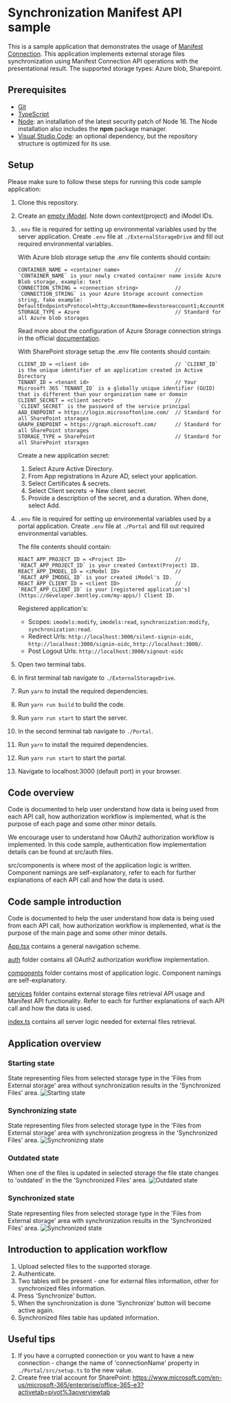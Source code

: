 # Synchronization Manifest API sample

This is a sample application that demonstrates the usage of [Manifest Connection](https://developer.bentley.com/apis/synchronization/operations/get-manifest-connection/). This application implements external storage files synchronization using Manifest Connection API operations with the presentational result. The supported storage types: Azure blob, Sharepoint.

## Prerequisites

- [Git](https://git-scm.com/)
- [TypeScript](https://www.typescriptlang.org/)
- [Node](https://nodejs.org/en/): an installation of the latest security patch of Node 16. The Node installation also includes the **npm** package manager.
- [Visual Studio Code](https://code.visualstudio.com/): an optional dependency, but the repository structure is optimized for its use.

## Setup

Please make sure to follow these steps for running this code sample application:

1.  Clone this repository.
1.  Create an [empty iModel](https://developer.bentley.com/my-imodels/). Note down context(project) and iModel IDs.
1.  `.env` file is required for setting up environmental variables used by the server application. Create `.env` file at `./ExternalStorageDrive` and fill out required environmental variables.

    With Azure blob storage setup the .env file contents should contain:

    ```
    CONTAINER_NAME = <container name>                  // `CONTAINER_NAME` is your newly created container name inside Azure Blob storage, example: test
    CONNECTION_STRING = <connection string>            // `CONNECTION_STRING` is your Azure Storage account connection string, fake example: DefaultEndpointsProtocol=http;AccountName=devstoreaccount1;AccountKey=Eby8vdM02xNOcqFlqUwJPLlmEtl6IFsuFq2UVErCz4I6tq/K1SZFPTOtr/KBHBeksoGMGw==;
    STORAGE_TYPE = Azure                               // Standard for all Azure blob storages
    ```

    Read more about the configuration of Azure Storage connection strings in the official [documentation](https://docs.microsoft.com/en-us/azure/storage/common/storage-configure-connection-string).

    With SharePoint storage setup the .env file contents should contain:

    ```
    CLIENT_ID = <client id>                            // `CLIENT_ID` is the unique identifier of an application created in Active Directory
    TENANT_ID = <tenant id>                            // Your Microsoft 365 `TENANT_ID` is a globally unique identifier (GUID) that is different than your organization name or domain
    CLIENT_SECRET = <client secret>                    // `CLIENT_SECRET` is the password of the service principal
    AAD_ENDPOINT = https://login.microsoftonline.com/  // Standard for all SharePoint storages
    GRAPH_ENDPOINT = https://graph.microsoft.com/      // Standard for all SharePoint storages
    STORAGE_TYPE = SharePoint                          // Standard for all SharePoint storages
    ```

    Create a new application secret:

    1. Select Azure Active Directory.
    1. From App registrations in Azure AD, select your application.
    1. Select Certificates & secrets.
    1. Select Client secrets -> New client secret.
    1. Provide a description of the secret, and a duration. When done, select Add.

1.  `.env` file is required for setting up environmental variables used by a portal application. Create `.env` file at `./Portal` and fill out required environmental variables.

    The file contents should contain:

    ```
    REACT_APP_PROJECT_ID = <Project ID>                // `REACT_APP_PROJECT_ID` is your created Context(Project) ID.
    REACT_APP_IMODEL_ID = <iModel ID>                  // `REACT_APP_IMODEL_ID` is your created iModel's ID.
    REACT_APP_CLIENT_ID = <client ID>                  // `REACT_APP_CLIENT_ID` is your [registered application's](https://developer.bentley.com/my-apps/) Client ID.
    ```

    Registered application's:

    - Scopes: `imodels:modify`, `imodels:read`, `synchronization:modify`, `synchronization:read`.
    - Redirect Urls: `http://localhost:3000/silent-signin-oidc`, `http://localhost:3000/signin-oidc`, `http://localhost:3000/`.
    - Post Logout Urls: `http://localhost:3000/signout-oidc`

1.  Open two terminal tabs.
1.  In first terminal tab navigate to `./ExternalStorageDrive`.
1.  Run `yarn` to install the required dependencies.
1.  Run `yarn run build` to build the code.
1.  Run `yarn run start` to start the server.
1.  In the second terminal tab navigate to `./Portal`.
1.  Run `yarn` to install the required dependencies.
1.  Run `yarn run start` to start the portal.
1.  Navigate to localhost:3000 (default port) in your browser.

## Code overview

Code is documented to help user understand how data is being used from each API call, how authorization workflow is implemented, what is the purpose of each page and some other minor details.

We encourage user to understand how OAuth2 authorization workflow is implemented. In this code sample, authentication flow implementation details can be found at src/auth files.

src/components is where most of the application logic is written. Component namings are self-explanatory, refer to each for further explanations of each API call and how the data is used.

## Code sample introduction

Code is documented to help the user understand how data is being used from each API call, how authorization workflow is implemented, what is the purpose of the main page and some other minor details.

[App.tsx](./Portal/src/App.tsx) contains a general navigation scheme.

[auth](./Portal/src/auth) folder contains all OAuth2 authorization workflow implementation.

[components](./Portal/src/components) folder contains most of application logic. Component namings are self-explanatory.

[services](./Portal/src/services) folder contains external storage files retrieval API usage and Manifest API functionality. Refer to each for further explanations of each API call and how the data is used.

[index.ts](./ExternalStorageDrive/index.ts) contains all server logic needed for external files retrieval.

## Application overview

### Starting state

State representing files from selected storage type in the 'Files from External storage' area without synchronization results in the 'Synchronized Files' area.
![Starting state](img/State_starting.png)

### Synchronizing state

State representing files from selected storage type in the 'Files from External storage' area with synchronization progress in the 'Synchronized Files' area.
![Synchronizing state](img/State_synchronizing.png)

### Outdated state

When one of the files is updated in selected storage the file state changes to 'outdated' in the the 'Synchronized Files' area.
![Outdated state](img/State_outdated.png)

### Synchronized state

State representing files from selected storage type in the 'Files from External storage' area with synchronization results in the 'Synchronized Files' area.
![Synchronized state](img/State_synchronized.png)

## Introduction to application workflow

1.  Upload selected files to the supported storage.
1.  Authenticate.
1.  Two tables will be present - one for external files information, other for synchronized files information.
1.  Press 'Synchronize' button.
1.  When the synchronization is done 'Synchronize' button will become active again.
1.  Synchronized files table has updated information.

## Useful tips

1. If you have a corrupted connection or you want to have a new connection - change the name of 'connectionName' property in `./Portal/src/setup.ts` to the new value.
1. Create free trial account for SharePoint: https://www.microsoft.com/en-us/microsoft-365/enterprise/office-365-e3?activetab=pivot%3aoverviewtab
